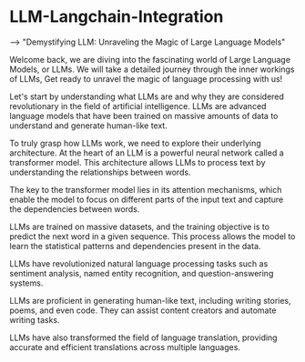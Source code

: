 # LLM-Langchain-Integration

--> "Demystifying LLM: Unraveling the Magic of Large Language Models"

Welcome back, we are diving into the fascinating world of Large Language Models, or LLMs. We will take a detailed journey through the inner workings of LLMs, Get ready to unravel the magic of language processing with us!

Let's start by understanding what LLMs are and why they are considered revolutionary in the field of artificial intelligence. LLMs are advanced language models that have been trained on massive amounts of data to understand and generate human-like text.

To truly grasp how LLMs work, we need to explore their underlying architecture. At the heart of an LLM is a powerful neural network called a transformer model. This architecture allows LLMs to process text by understanding the relationships between words.

The key to the transformer model lies in its attention mechanisms, which enable the model to focus on different parts of the input text and capture the dependencies between words.

LLMs are trained on massive datasets, and the training objective is to predict the next word in a given sequence. This process allows the model to learn the statistical patterns and dependencies present in the data.

LLMs have revolutionized natural language processing tasks such as sentiment analysis, named entity recognition, and question-answering systems.

LLMs are proficient in generating human-like text, including writing stories, poems, and even code. They can assist content creators and automate writing tasks.

LLMs have also transformed the field of language translation, providing accurate and efficient translations across multiple languages.
